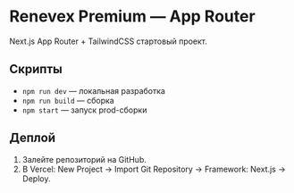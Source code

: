 # Renevex Premium — App Router

Next.js App Router + TailwindCSS стартовый проект.

## Скрипты
- `npm run dev` — локальная разработка
- `npm run build` — сборка
- `npm start` — запуск prod-сборки

## Деплой
1. Залейте репозиторий на GitHub.
2. В Vercel: New Project → Import Git Repository → Framework: Next.js → Deploy.
